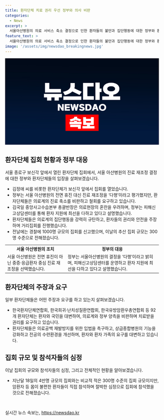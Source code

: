 ```yaml
---
title: 환자단체 치료 권리 우선 정부와 의사 비판
categories:
  - News
excerpt: >
  서울아산병원의 의료 서비스 축소 결정으로 인한 환자들의 불만과 집단행동에 대한 정부와 환자단체들의 입장을 다룬다. 정부는 중증·응급환자 중심 진료 재조정을 환옥이며, 환자단체들은 이를 강력히 비판하고 의료공백 재발방지 입법을 촉구했다. 또한, 환자들은 치료받을 수 있는 환경을 원한다고 호소하며, 상급종합병원의 역할과 관련 법률 개선을 요구했다. 환자들의 집회 규모는 작지만, 암환자 등 불편한 상태의 참석자들이 많았다.
feature_text: >
  서울아산병원의 의료 서비스 축소 결정으로 인한 환자들의 불만과 집단행동에 대한 정부와 환자단체들의 입장을 다룬다. 정부는 중증·응급환자 중심 진료 재조정을 환옥이며, 환자단체들은 이를 강력히 비판하고 의료공백 재발방지 입법을 촉구했다. 또한, 환자들은 치료받을 수 있는 환경을 원한다고 호소하며, 상급종합병원의 역할과 관련 법률 개선을 요구했다. 환자들의 집회 규모는 작지만, 암환자 등 불편한 상태의 참석자들이 많았다.
image: '/assets/img/newsdao_breakingnews.jpg'
---
```


<p><img src="/assets/img/newsdao_breakingnews.jpg" alt="ontimetimes 속보" /></p>

<h2 data-ke-size="size26">환자단체 집회 현황과 정부 대응</h2>

<p data-ke-size="size16">서울 종로구 보신각 앞에서 열린 환자단체 집회에서, 서울 아산병원의 진료 재조정 결정에 대한 정부와 환자단체들의 입장을 살펴보겠습니다.</p>

<ul>
  <li>김정애 씨를 비롯한 환자단체가 보신각 앞에서 집회를 열었습니다.</li>
  <li>정부는 서울 아산병원의 전면 휴진 대신 진료 재조정을 ‘다행’이라고 평가했지만, 환자단체들은 의료계의 진료 축소를 비판하고 철회를 요구하고 있습니다.</li>
  <li>김국일 중앙사고수습본부 총괄반장은 의료현장의 혼란을 우려하며, 정부는 피해신고상담센터를 통해 환자 지원에 최선을 다하고 있다고 설명했습니다.</li>
  <li>환자단체들은 의료계의 집단행동을 강력히 규탄하고, 환자들의 권리와 안전을 주장하며 거리집회를 진행했습니다.</li>
  <li>전날에는 경찰에 1000명 규모의 집회를 신고했으며, 이날의 추산 집회 규모는 300명 수준으로 전해졌습니다.</li>
</ul>

<table>
  <tr>
    <td style="text-align: center; height: 17px;"><b>서울 아산병원의 조치</b></td>
    <td style="text-align: center; height: 17px;"><b>정부의 대응</b></td>
  </tr>
  <tr>
    <td>서울 아산병원은 전면 휴진이 아닌 중증·응급환자 중심 진료 재조정을 선택했습니다.</td>
    <td>정부는 서울아산병원의 결정을 ‘다행’이라고 밝히며, 피해신고상담센터를 운영하고 환자 지원에 최선을 다하고 있다고 설명했습니다.</td>
  </tr>
</table>

<h2 data-ke-size="size26">환자단체의 주장과 요구</h2>

<p data-ke-size="size16">일부 환자단체들은 어떤 주장과 요구를 하고 있는지 살펴보겠습니다.</p>

<ul>
  <li>한국환자단체연합회, 한국희귀·난치성질환연합회, 한국유방암환우총연합회 등 92개 환자단체는 환자와 국민을 대변하여, 의료계와 정부 양측을 비판하며 치료받을 권리를 요구하고 있습니다.</li>
  <li>환자단체들은 의료공백 재발방지를 위한 입법을 촉구하고, 상급종합병원의 기능을 강화하고 전공의 수련환경을 개선하며, 환자와 환자 가족의 요구를 대변하고 있습니다.</li>
</ul>

<h2 data-ke-size="size26">집회 규모 및 참석자들의 심정</h2>

<p data-ke-size="size16">이날 집회의 규모와 참석자들의 심정, 그리고 전체적인 현황을 알아보겠습니다.</p>

<ul>
  <li>지난달 18일의 4만명 규모의 집회와는 비교적 적은 300명 수준의 집회 규모이지만, 암환자 등 몸이 불편한 환자들이 직접 참석하며 절박한 심정으로 집회에 참석했을 것으로 전해졌습니다.</li>
</ul>

<p data-ke-size="size16">&nbsp;</p>
실시간 뉴스 속보는, <a href="https://newsdao.kr" rel="dofollow">https://newsdao.kr</a>


